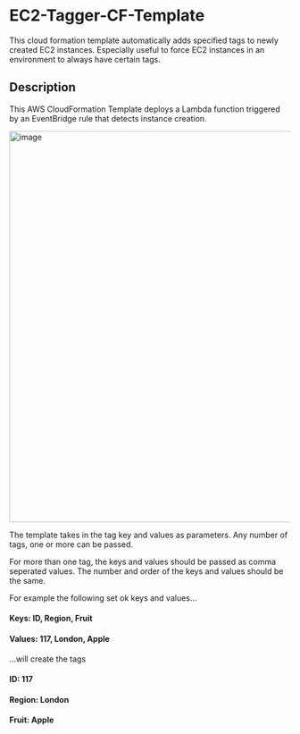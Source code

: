 # EC2-Tagger-CF-Template
This cloud formation template automatically adds specified tags to newly created EC2 instances.
Especially useful to force EC2 instances in an environment to always have certain tags.

## Description
This AWS CloudFormation Template deploys a Lambda function triggered by an EventBridge rule that detects instance creation.

<img width="700" alt="image" src="https://github.com/scriptvader/EC2-Tagger-CF-Template/assets/28531392/d36e7809-1fda-4169-a49a-3473f80fe6ee">

The template takes in the tag key and values as parameters. Any number of tags, one or more can be passed. 

For more than one tag, the keys and values should be passed as comma seperated values.
The number and order of the keys and values should be the same.

For example the following set ok keys and values...

#### Keys: ID, Region, Fruit

#### Values: 117, London, Apple

...will create the tags

#### ID: 117

#### Region: London

#### Fruit: Apple



